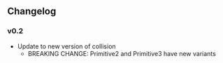 ## Changelog

### v0.2

- Update to new version of collision
  * BREAKING CHANGE: Primitive2 and Primitive3 have new variants
